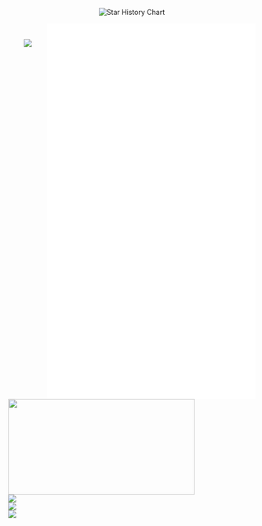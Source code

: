 <p align="center">
  <source
    media="(prefers-color-scheme: dark)"
    srcset="
      https://readme-typing-svg.demolab.com?font=&weight=600&size=40&pause=1000&color=FFFFFF&center=true&vCenter=true&random=false&width=435&height=60&lines=I+LOVE+OPEN+SOURCE
    "
  />
  <source
    media="(prefers-color-scheme: light)"
    srcset="
      https://readme-typing-svg.demolab.com?font=&weight=600&size=40&pause=1000&color=000000&center=true&vCenter=true&random=false&width=435&height=60&lines=I+LOVE+OPEN+SOURCE
    "
  />
  <img
    alt="Star History Chart"
    src="https://readme-typing-svg.demolab.com?font=&weight=600&size=40&pause=1000&color=FFFFFF&center=true&vCenter=true&random=false&width=435&height=60&lines=I+LOVE+OPEN+SOURCE"
  />
</p>

<p align="center">
  <a href="https://github.com/lowlighter/metrics">
    <img width="425" align="right" src="/github-metrics.svg" />
  </a>
  <a href="https://discord.com/users/579544867626024960">
    <img
      width="380"
      height="195"
      align="left"
      src="https://lanyard.cnrad.dev/api/579544867626024960?bg=FFFFFF00&animated=true&idleMessage=Well%2C%20the%20world%20sucks%2C%20but%20the%20engineering%20world%20is%20nice&borderRadius=30px"
    />
  </a>
  <img
    width="380"
    align="left"
    src="https://github-readme-stats.vercel.app/api?username=yorukot&show_icons=true&theme=calm"
  />
  <img
    width="380"
    align="left"
    src="https://github-readme-stats.vercel.app/api/wakatime?username=Night_Cat&layout=compact&theme=calm&langs_count=20&custom_title=Total%20coding%20time%20since%20July%202023"
  />
  <br />
  <img
    width="380"
    align="left"
    src="https://readme-typing-svg.demolab.com?font=Fira+Code&pause=1000&color=C5C5C5&background=FF000000&center=true&vCenter=true&random=false&width=380&height=100&repeat=false&lines=I+use+fedora+btw."
  />
</p>

<p align="center">
      <img align="center" src="https://komarev.com/ghpvc/?username=yorukot&style=flat-square&color=green&base=500" />
</p>

